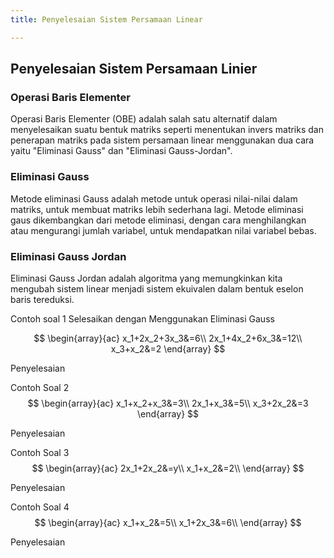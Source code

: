 ```yaml
---
title: Penyelesaian Sistem Persamaan Linear

---
```


## Penyelesaian Sistem Persamaan Linier
### Operasi Baris Elementer
Operasi Baris Elementer (OBE) adalah salah satu alternatif dalam menyelesaikan suatu bentuk matriks seperti menentukan invers matriks dan penerapan matriks pada sistem persamaan linear menggunakan dua cara yaitu "Eliminasi Gauss" dan "Eliminasi Gauss-Jordan".


### Eliminasi Gauss
Metode eliminasi Gauss adalah metode untuk operasi nilai-nilai dalam matriks, untuk membuat matriks lebih sederhana lagi. Metode eliminasi gaus dikembangkan dari metode eliminasi, dengan cara menghilangkan atau mengurangi jumlah variabel, untuk mendapatkan nilai variabel bebas.

### Eliminasi Gauss Jordan 
Eliminasi Gauss Jordan adalah algoritma yang memungkinkan kita mengubah sistem linear menjadi sistem ekuivalen dalam bentuk eselon baris tereduksi.

Contoh soal 1
Selesaikan dengan Menggunakan Eliminasi Gauss

$$
\begin{array}{ac}
x_1+2x_2+3x_3&=6\\
2x_1+4x_2+6x_3&=12\\
x_3+x_2&=2
\end{array}
$$

Penyelesaian 

Contoh Soal 2
$$
\begin{array}{ac}
x_1+x_2+x_3&=3\\
2x_1+x_3&=5\\
x_3+2x_2&=3
\end{array}
$$

Penyelesaian

Contoh Soal 3
$$
\begin{array}{ac}
2x_1+2x_2&=y\\
x_1+x_2&=2\\
\end{array}
$$

Penyelesaian 

Contoh Soal 4
$$
\begin{array}{ac}
x_1+x_2&=5\\
x_1+2x_3&=6\\
\end{array}
$$

Penyelesaian